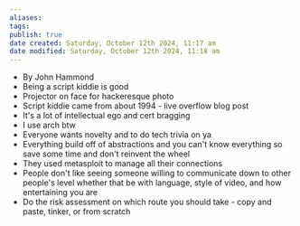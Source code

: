 ```yaml
---
aliases: 
tags: 
publish: true
date created: Saturday, October 12th 2024, 11:17 am
date modified: Saturday, October 12th 2024, 11:18 am
---
```


- By John Hammond
- Being a script kiddie is good
- Projector on face for hackeresque photo
- Script kiddie came from about 1994 - live overflow blog post
- It's a lot of intellectual ego and cert bragging
- I use arch btw
- Everyone wants novelty and to do tech trivia on ya
- Everything build off of abstractions and you can't know everything so save some time and don't reinvent the wheel
- They used metasploit to manage all their connections
- People don't like seeing someone willing to communicate down to other people's level whether that be with language, style of video, and how entertaining you are
- Do the risk assessment on which route you should take - copy and paste, tinker, or from scratch